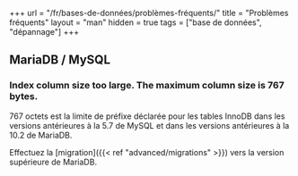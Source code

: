 +++
url = "/fr/bases-de-données/problèmes-fréquents/"
title = "Problèmes fréquents"
layout = "man"
hidden = true
tags = ["base de données", "dépannage"]
+++

## MariaDB / MySQL
### Index column size too large. The maximum column size is 767 bytes.

767 octets est la limite de préfixe déclarée pour les tables InnoDB dans les versions antérieures à la 5.7 de MySQL et dans les versions antérieures à la 10.2 de MariaDB.

Effectuez la [migration]({{< ref "advanced/migrations" >}}) vers la version supérieure de MariaDB.
